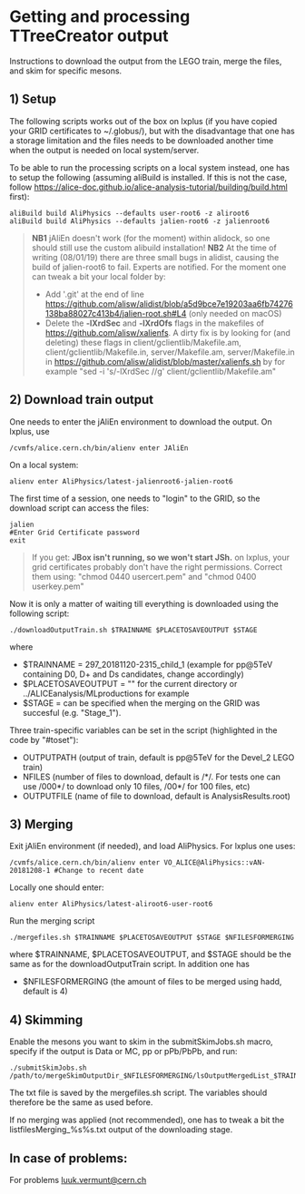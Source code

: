 # Getting and processing TTreeCreator output

Instructions to download the output from the LEGO train, merge the files, and skim for specific mesons.

## 1) Setup

The following scripts works out of the box on lxplus (if you have copied your GRID certificates to ~/.globus/), but with the disadvantage that one has a storage limitation and the files needs to be downloaded another time when the output is needed on local system/server. 

To be able to run the processing scripts on a local system instead, one has to setup the following (assuming aliBuild is installed. If this is not the case, follow https://alice-doc.github.io/alice-analysis-tutorial/building/build.html first):
```
aliBuild build AliPhysics --defaults user-root6 -z aliroot6
aliBuild build AliPhysics --defaults jalien-root6 -z jalienroot6
```
> **NB1** jAliEn doesn't work (for the moment) within alidock, so one should still use the custom alibuild installation!
> **NB2** At the time of writing (08/01/19) there are three small bugs in alidist, causing the build of jalien-root6 to fail. Experts are notified. For the moment one can tweak a bit your local folder by:
> * Add '.git' at the end of line https://github.com/alisw/alidist/blob/a5d9bce7e19203aa6fb74276138ba88027c413b4/jalien-root.sh#L4 (only needed on macOS)
> * Delete the **-lXrdSec** and **-lXrdOfs** flags in the makefiles of https://github.com/alisw/xalienfs. A dirty fix is by looking for (and deleting) these flags in client/gclientlib/Makefile.am, client/gclientlib/Makefile.in, server/Makefile.am, server/Makefile.in in https://github.com/alisw/alidist/blob/master/xalienfs.sh by for example "sed  -i 's/-lXrdSec //g' client/gclientlib/Makefile.am"

## 2) Download train output

One needs to enter the jAliEn environment to download the output. On lxplus, use
```
/cvmfs/alice.cern.ch/bin/alienv enter JAliEn
```
On a local system:
```
alienv enter AliPhysics/latest-jalienroot6-jalien-root6
```
The first time of a session, one needs to "login" to the GRID, so the download script can access the files:
```
jalien
#Enter Grid Certificate password
exit
```
> If you get: **JBox isn't running, so we won't start JSh.** on lxplus, your grid certificates probably don't have the right permissions. Correct them using: "chmod 0440 usercert.pem" and "chmod 0400 userkey.pem"

Now it is only a matter of waiting till everything is downloaded using the following script:
```
./downloadOutputTrain.sh $TRAINNAME $PLACETOSAVEOUTPUT $STAGE
```
where 
* $TRAINNAME = 297_20181120-2315_child_1 (example for pp@5TeV containing D0, D+ and Ds candidates, change accordingly)
* $PLACETOSAVEOUTPUT = "" for the current directory or ../ALICEanalysis/MLproductions for example
* $STAGE = can be specified when the merging on the GRID was succesful (e.g. "Stage_1").

Three train-specific variables can be set in the script (highlighted in the code by "#toset"):
* OUTPUTPATH       (output of train, default is pp@5TeV for the Devel_2 LEGO train)
* NFILES       (number of files to download, default is /&#42;/. For tests one can use /000&#42;/ to download only 10 files, /00&#42;/ for 100 files, etc)
* OUTPUTFILE       (name of file to download, default is AnalysisResults.root)

## 3) Merging

Exit jAliEn environment (if needed), and load AliPhysics. For lxplus one uses:
```
/cvmfs/alice.cern.ch/bin/alienv enter VO_ALICE@AliPhysics::vAN-20181208-1 #Change to recent date
```
Locally one should enter:
```
alienv enter AliPhysics/latest-aliroot6-user-root6
```
Run the merging script
```
./mergefiles.sh $TRAINNAME $PLACETOSAVEOUTPUT $STAGE $NFILESFORMERGING
```
where $TRAINNAME, $PLACETOSAVEOUTPUT, and $STAGE should be the same as for the downloadOutputTrain script. In addition one has
* $NFILESFORMERGING   (the amount of files to be merged using hadd, default is 4)

## 4) Skimming

Enable the mesons you want to skim in the submitSkimJobs.sh macro, specify if the output is Data or MC, pp or pPb/PbPb, and run:
```
./submitSkimJobs.sh /path/to/mergeSkimOutputDir_$NFILESFORMERGING/lsOutputMergedList_$TRAINNAME$STAGE.txt
```
The txt file is saved by the mergefiles.sh script. The variables should therefore be the same as used before. 

If no merging was applied (not recommended), one has to tweak a bit the listfilesMerging_%s%s.txt output of the downloading stage.

## In case of problems:

For problems luuk.vermunt@cern.ch
